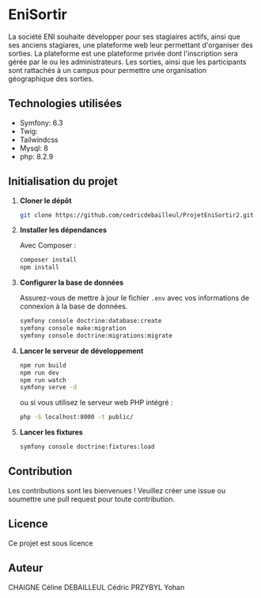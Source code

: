 
# EniSortir

La société ENI souhaite développer pour ses stagiaires actifs, ainsi que ses anciens stagiares, une plateforme web leur permettant d'organiser des sorties.
La plateforme est une plateforme privée dont l'inscription sera gérée par le ou les administrateurs.
Les sorties, ainsi que les participants sont rattachés à un campus pour permettre une organisation géographique des sorties.


## Technologies utilisées

- Symfony: 6.3
- Twig: 
- Tailwindcss
- Mysql: 8
- php: 8.2.9


## Initialisation du projet

1. **Cloner le dépôt**

   ```bash
   git clone https://github.com/cedricdebailleul/ProjetEniSortir2.git
   ```

2. **Installer les dépendances**

   Avec Composer :

   ```bash
   composer install
   npm install
   ```

3. **Configurer la base de données**

   Assurez-vous de mettre à jour le fichier `.env` avec vos informations de connexion à la base de données.

   ```bash
   symfony console doctrine:database:create
   symfony console make:migration
   symfony console doctrine:migrations:migrate
   ```

4. **Lancer le serveur de développement**

   ```bash
   npm run build
   npm run dev
   npm run watch
   symfony serve -d
   ```

   ou si vous utilisez le serveur web PHP intégré :

   ```bash
   php -S localhost:8000 -t public/
   ```
5. **Lancer les fixtures**

   ```bash
   symfony console doctrine:fixtures:load
   ```

## Contribution

Les contributions sont les bienvenues ! Veuillez créer une issue ou soumettre une pull request pour toute contribution.

## Licence

Ce projet est sous licence 


## Auteur
CHAIGNE Céline
DEBAILLEUL Cédric
PRZYBYL Yohan
